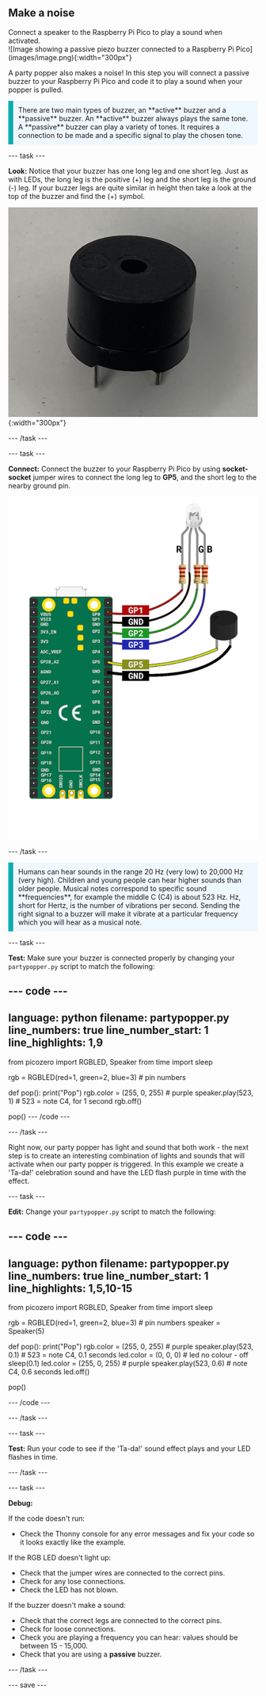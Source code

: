 ## Make a noise

<div style="display: flex; flex-wrap: wrap">
<div style="flex-basis: 200px; flex-grow: 1; margin-right: 15px;">
Connect a speaker to the  Raspberry Pi Pico to play a sound when activated. 
</div>
<div>
![Image showing a passive piezo buzzer connected to a Raspberry Pi Pico](images/image.png){:width="300px"}
</div>
</div>

A party popper also makes a noise! In this step you will connect a passive buzzer to your Raspberry Pi Pico and code it to play a sound when your popper is pulled. 

<p style='border-left: solid; border-width:10px; border-color: #0faeb0; background-color: aliceblue; padding: 10px;'>
There are two main types of buzzer, an **active** buzzer and a **passive** buzzer. An **active** buzzer always plays the same tone. A **passive** buzzer can play a variety of tones. It requires a connection to be made and a specific signal to play the chosen tone. 
</p>

--- task ---

**Look:** Notice that your buzzer has one long leg and one short leg. Just as with LEDs, the long leg is the positive (+) leg and the short leg is the ground (-) leg. If your buzzer legs are quite similar in height then take a look at the top of the buzzer and find the (+) symbol.

![A black passive buzzer with two legs. One is slightly shorter indicating that it is the negative leg.](images/buzzer.png){:width="300px"}

--- /task ---

--- task ---

**Connect:** Connect the buzzer to your Raspberry Pi Pico by using **socket-socket** jumper wires to connect the long leg to **GP5**, and the short leg to the nearby ground pin.  

![A wiring diagram showing an RGB LED attached alongside a passive buzzer attached to GP5 and ground.](images/rgb-led-buzzer-diagram.png)

--- /task ---

<p style='border-left: solid; border-width:10px; border-color: #0faeb0; background-color: aliceblue; padding: 10px;'>
Humans can hear sounds in the range 20 Hz (very low) to 20,000 Hz (very high). Children and young people can hear higher sounds than older people. Musical notes correspond to specific sound **frequencies**, for example the middle C (C4) is about 523 Hz. Hz, short for Hertz, is the number of vibrations per second. Sending the right signal to a buzzer will make it vibrate at a particular frequency which you will hear as a musical note. </p>

--- task ---

**Test:** Make sure your buzzer is connected properly by changing your `partypopper.py` script to match the following:

--- code ---
---
language: python
filename: partypopper.py
line_numbers: true
line_number_start: 1
line_highlights: 1,9
---
from picozero import RGBLED, Speaker
from time import sleep

rgb = RGBLED(red=1, green=2, blue=3) # pin numbers 

def pop():
    print("Pop")
    rgb.color = (255, 0, 255) # purple
    speaker.play(523, 1) # 523 = note C4, for 1 second
    rgb.off()

pop()
--- /code ---

--- /task ---

Right now, our party popper has light and sound that both work - the next step is to create an interesting combination of lights and sounds that will activate when our party popper is triggered. In this example we create a 'Ta-da!' celebration sound and have the LED flash purple in time with the effect.

--- task ---

**Edit:** Change your `partypopper.py` script to match the following:

--- code ---
---
language: python
filename: partypopper.py
line_numbers: true
line_number_start: 1
line_highlights:  1,5,10-15
---
from picozero import RGBLED, Speaker
from time import sleep

rgb = RGBLED(red=1, green=2, blue=3) # pin numbers
speaker = Speaker(5)

def pop():
    print("Pop")
    rgb.color = (255, 0, 255) # purple
    speaker.play(523, 0.1) # 523 = note C4, 0.1 seconds
    led.color = (0, 0, 0) # led no colour - off
    sleep(0.1)
    led.color = (255, 0, 255) # purple
    speaker.play(523, 0.6) # note C4, 0.6 seconds
    led.off()

pop()

--- /code ---

--- /task ---

--- task ---

**Test:** Run your code to see if the 'Ta-da!' sound effect plays and your LED flashes in time. 

--- /task ---

--- task ---

**Debug:** 

If the code doesn't run:
+ Check the Thonny console for any error messages and fix your code so it looks exactly like the example. 

If the RGB LED doesn't light up:
+ Check that the jumper wires are connected to the correct pins. 
+ Check for any lose connections. 
+ Check the LED has not blown.

If the buzzer doesn't make a sound:
+ Check that the correct legs are connected to the correct pins.
+ Check for loose connections.
+ Check you are playing a frequency you can hear: values should be between 15 - 15,000.
+ Check that you are using a **passive** buzzer.

--- /task ---

--- save ---